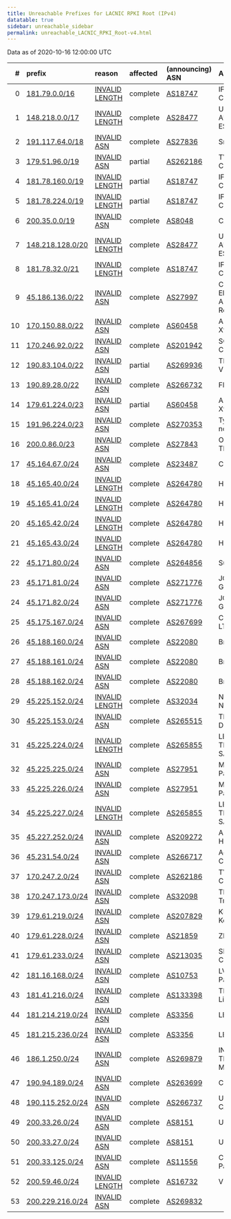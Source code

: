 ```yaml
---
title: Unreachable Prefixes for LACNIC RPKI Root (IPv4)
datatable: true
sidebar: unreachable_sidebar
permalink: unreachable_LACNIC_RPKI_Root-v4.html
---
```


Data as of 2020-10-16 12:00:00 UTC


<div class="datatable-begin"></div>

|   # | prefix                                                     | reason                                                                                                     | affected   | (announcing) ASN                         | AS Name                                                         |   unreachable /24s |
|----:|:-----------------------------------------------------------|:-----------------------------------------------------------------------------------------------------------|:-----------|:-----------------------------------------|:----------------------------------------------------------------|-------------------:|
|   0 | [181.79.0.0/16](https://stat.ripe.net/181.79.0.0/16)       | [INVALID LENGTH](https://rpki-validator.ripe.net/announcement-preview?asn=AS18747&prefix=181.79.0.0/16)    | complete   | [AS18747](unreachable_AS18747-v4.html)   | IFX18747 - IFX Corporation                                      |                256 |
|   1 | [148.218.0.0/17](https://stat.ripe.net/148.218.0.0/17)     | [INVALID LENGTH](https://rpki-validator.ripe.net/announcement-preview?asn=AS28477&prefix=148.218.0.0/17)   | complete   | [AS28477](unreachable_AS28477-v4.html)   | UNIVERSIDAD AUTONOMA DEL ESTADO DE MORELOS                      |                128 |
|   2 | [191.117.64.0/18](https://stat.ripe.net/191.117.64.0/18)   | [INVALID ASN](https://rpki-validator.ripe.net/announcement-preview?asn=AS27836&prefix=191.117.64.0/18)     | complete   | [AS27836](unreachable_AS27836-v4.html)   | Smartcom                                                        |                 64 |
|   3 | [179.51.96.0/19](https://stat.ripe.net/179.51.96.0/19)     | [INVALID ASN](https://rpki-validator.ripe.net/announcement-preview?asn=AS262186&prefix=179.51.96.0/19)     | partial    | [AS262186](unreachable_AS262186-v4.html) | TV AZTECA SUCURSAL COLOMBIA                                     |                 32 |
|   4 | [181.78.160.0/19](https://stat.ripe.net/181.78.160.0/19)   | [INVALID LENGTH](https://rpki-validator.ripe.net/announcement-preview?asn=AS18747&prefix=181.78.160.0/19)  | partial    | [AS18747](unreachable_AS18747-v4.html)   | IFX18747 - IFX Corporation                                      |                 32 |
|   5 | [181.78.224.0/19](https://stat.ripe.net/181.78.224.0/19)   | [INVALID LENGTH](https://rpki-validator.ripe.net/announcement-preview?asn=AS18747&prefix=181.78.224.0/19)  | partial    | [AS18747](unreachable_AS18747-v4.html)   | IFX18747 - IFX Corporation                                      |                 32 |
|   6 | [200.35.0.0/19](https://stat.ripe.net/200.35.0.0/19)       | [INVALID ASN](https://rpki-validator.ripe.net/announcement-preview?asn=AS8048&prefix=200.35.0.0/19)        | complete   | [AS8048](unreachable_AS8048-v4.html)     | CANTV Servicios                                                 |                 32 |
|   7 | [148.218.128.0/20](https://stat.ripe.net/148.218.128.0/20) | [INVALID LENGTH](https://rpki-validator.ripe.net/announcement-preview?asn=AS28477&prefix=148.218.128.0/20) | complete   | [AS28477](unreachable_AS28477-v4.html)   | UNIVERSIDAD AUTONOMA DEL ESTADO DE MORELOS                      |                 16 |
|   8 | [181.78.32.0/21](https://stat.ripe.net/181.78.32.0/21)     | [INVALID LENGTH](https://rpki-validator.ripe.net/announcement-preview?asn=AS18747&prefix=181.78.32.0/21)   | complete   | [AS18747](unreachable_AS18747-v4.html)   | IFX18747 - IFX Corporation                                      |                  8 |
|   9 | [45.186.136.0/22](https://stat.ripe.net/45.186.136.0/22)   | [INVALID ASN](https://rpki-validator.ripe.net/announcement-preview?asn=AS27997&prefix=45.186.136.0/22)     | complete   | [AS27997](unreachable_AS27997-v4.html)   | Coop. Ltda de Electricidad y Servicios Anexos de Huinca Renanco |                  4 |
|  10 | [170.150.88.0/22](https://stat.ripe.net/170.150.88.0/22)   | [INVALID ASN](https://rpki-validator.ripe.net/announcement-preview?asn=AS60458&prefix=170.150.88.0/22)     | complete   | [AS60458](unreachable_AS60458-v4.html)   | ASN-XTUDIONET - Xtudio Networks S.L.U                           |                  4 |
|  11 | [170.246.92.0/22](https://stat.ripe.net/170.246.92.0/22)   | [INVALID ASN](https://rpki-validator.ripe.net/announcement-preview?asn=AS201942&prefix=170.246.92.0/22)    | complete   | [AS201942](unreachable_AS201942-v4.html) | SOLTIA - Soltia Consulting SL                                   |                  4 |
|  12 | [190.83.104.0/22](https://stat.ripe.net/190.83.104.0/22)   | [INVALID ASN](https://rpki-validator.ripe.net/announcement-preview?asn=AS269936&prefix=190.83.104.0/22)    | partial    | [AS269936](unreachable_AS269936-v4.html) | TELEVISION MONTALVO VISION MONVISION S.A.                       |                  4 |
|  13 | [190.89.28.0/22](https://stat.ripe.net/190.89.28.0/22)     | [INVALID ASN](https://rpki-validator.ripe.net/announcement-preview?asn=AS266732&prefix=190.89.28.0/22)     | complete   | [AS266732](unreachable_AS266732-v4.html) | FIBERTEL PERU S.A.                                              |                  4 |
|  14 | [179.61.224.0/23](https://stat.ripe.net/179.61.224.0/23)   | [INVALID ASN](https://rpki-validator.ripe.net/announcement-preview?asn=AS60458&prefix=179.61.224.0/23)     | partial    | [AS60458](unreachable_AS60458-v4.html)   | ASN-XTUDIONET - Xtudio Networks S.L.U                           |                  2 |
|  15 | [191.96.224.0/23](https://stat.ripe.net/191.96.224.0/23)   | [INVALID ASN](https://rpki-validator.ripe.net/announcement-preview?asn=AS270353&prefix=191.96.224.0/23)    | complete   | [AS270353](unreachable_AS270353-v4.html) | Tyna Host - Datacenter no Brasil                                |                  2 |
|  16 | [200.0.86.0/23](https://stat.ripe.net/200.0.86.0/23)       | [INVALID ASN](https://rpki-validator.ripe.net/announcement-preview?asn=AS27843&prefix=200.0.86.0/23)       | complete   | [AS27843](unreachable_AS27843-v4.html)   | OPTICAL TECHNOLOGIES S.A.C.                                     |                  2 |
|  17 | [45.164.67.0/24](https://stat.ripe.net/45.164.67.0/24)     | [INVALID ASN](https://rpki-validator.ripe.net/announcement-preview?asn=AS23487&prefix=45.164.67.0/24)      | complete   | [AS23487](unreachable_AS23487-v4.html)   | CONECEL                                                         |                  1 |
|  18 | [45.165.40.0/24](https://stat.ripe.net/45.165.40.0/24)     | [INVALID LENGTH](https://rpki-validator.ripe.net/announcement-preview?asn=AS264780&prefix=45.165.40.0/24)  | complete   | [AS264780](unreachable_AS264780-v4.html) | HomeNet LTDA                                                    |                  1 |
|  19 | [45.165.41.0/24](https://stat.ripe.net/45.165.41.0/24)     | [INVALID LENGTH](https://rpki-validator.ripe.net/announcement-preview?asn=AS264780&prefix=45.165.41.0/24)  | complete   | [AS264780](unreachable_AS264780-v4.html) | HomeNet LTDA                                                    |                  1 |
|  20 | [45.165.42.0/24](https://stat.ripe.net/45.165.42.0/24)     | [INVALID LENGTH](https://rpki-validator.ripe.net/announcement-preview?asn=AS264780&prefix=45.165.42.0/24)  | complete   | [AS264780](unreachable_AS264780-v4.html) | HomeNet LTDA                                                    |                  1 |
|  21 | [45.165.43.0/24](https://stat.ripe.net/45.165.43.0/24)     | [INVALID LENGTH](https://rpki-validator.ripe.net/announcement-preview?asn=AS264780&prefix=45.165.43.0/24)  | complete   | [AS264780](unreachable_AS264780-v4.html) | HomeNet LTDA                                                    |                  1 |
|  22 | [45.171.80.0/24](https://stat.ripe.net/45.171.80.0/24)     | [INVALID ASN](https://rpki-validator.ripe.net/announcement-preview?asn=AS264856&prefix=45.171.80.0/24)     | complete   | [AS264856](unreachable_AS264856-v4.html) | Support Internet                                                |                  1 |
|  23 | [45.171.81.0/24](https://stat.ripe.net/45.171.81.0/24)     | [INVALID ASN](https://rpki-validator.ripe.net/announcement-preview?asn=AS271776&prefix=45.171.81.0/24)     | complete   | [AS271776](unreachable_AS271776-v4.html) | JORGE ANSELMO GARNIER                                           |                  1 |
|  24 | [45.171.82.0/24](https://stat.ripe.net/45.171.82.0/24)     | [INVALID ASN](https://rpki-validator.ripe.net/announcement-preview?asn=AS271776&prefix=45.171.82.0/24)     | complete   | [AS271776](unreachable_AS271776-v4.html) | JORGE ANSELMO GARNIER                                           |                  1 |
|  25 | [45.175.167.0/24](https://stat.ripe.net/45.175.167.0/24)   | [INVALID ASN](https://rpki-validator.ripe.net/announcement-preview?asn=AS267699&prefix=45.175.167.0/24)    | complete   | [AS267699](unreachable_AS267699-v4.html) | CUBOTELECOM CIA. LTDA.                                          |                  1 |
|  26 | [45.188.160.0/24](https://stat.ripe.net/45.188.160.0/24)   | [INVALID ASN](https://rpki-validator.ripe.net/announcement-preview?asn=AS22080&prefix=45.188.160.0/24)     | complete   | [AS22080](unreachable_AS22080-v4.html)   | Broadbandtech S. A.                                             |                  1 |
|  27 | [45.188.161.0/24](https://stat.ripe.net/45.188.161.0/24)   | [INVALID ASN](https://rpki-validator.ripe.net/announcement-preview?asn=AS22080&prefix=45.188.161.0/24)     | complete   | [AS22080](unreachable_AS22080-v4.html)   | Broadbandtech S. A.                                             |                  1 |
|  28 | [45.188.162.0/24](https://stat.ripe.net/45.188.162.0/24)   | [INVALID ASN](https://rpki-validator.ripe.net/announcement-preview?asn=AS22080&prefix=45.188.162.0/24)     | complete   | [AS22080](unreachable_AS22080-v4.html)   | Broadbandtech S. A.                                             |                  1 |
|  29 | [45.225.152.0/24](https://stat.ripe.net/45.225.152.0/24)   | [INVALID LENGTH](https://rpki-validator.ripe.net/announcement-preview?asn=AS32034&prefix=45.225.152.0/24)  | complete   | [AS32034](unreachable_AS32034-v4.html)   | NEWCOM-INTL - NewCom International                              |                  1 |
|  30 | [45.225.153.0/24](https://stat.ripe.net/45.225.153.0/24)   | [INVALID ASN](https://rpki-validator.ripe.net/announcement-preview?asn=AS265515&prefix=45.225.153.0/24)    | complete   | [AS265515](unreachable_AS265515-v4.html) | TELEVERA RED S. A. P. I. DE C.V.                                |                  1 |
|  31 | [45.225.224.0/24](https://stat.ripe.net/45.225.224.0/24)   | [INVALID LENGTH](https://rpki-validator.ripe.net/announcement-preview?asn=AS265855&prefix=45.225.224.0/24) | complete   | [AS265855](unreachable_AS265855-v4.html) | LEGON TELECOMUNICACIONES SAS                                    |                  1 |
|  32 | [45.225.225.0/24](https://stat.ripe.net/45.225.225.0/24)   | [INVALID ASN](https://rpki-validator.ripe.net/announcement-preview?asn=AS27951&prefix=45.225.225.0/24)     | complete   | [AS27951](unreachable_AS27951-v4.html)   | Media Commerce Partners S.A                                     |                  1 |
|  33 | [45.225.226.0/24](https://stat.ripe.net/45.225.226.0/24)   | [INVALID ASN](https://rpki-validator.ripe.net/announcement-preview?asn=AS27951&prefix=45.225.226.0/24)     | complete   | [AS27951](unreachable_AS27951-v4.html)   | Media Commerce Partners S.A                                     |                  1 |
|  34 | [45.225.227.0/24](https://stat.ripe.net/45.225.227.0/24)   | [INVALID LENGTH](https://rpki-validator.ripe.net/announcement-preview?asn=AS265855&prefix=45.225.227.0/24) | complete   | [AS265855](unreachable_AS265855-v4.html) | LEGON TELECOMUNICACIONES SAS                                    |                  1 |
|  35 | [45.227.252.0/24](https://stat.ripe.net/45.227.252.0/24)   | [INVALID ASN](https://rpki-validator.ripe.net/announcement-preview?asn=AS209272&prefix=45.227.252.0/24)    | complete   | [AS209272](unreachable_AS209272-v4.html) | AS43350 - Alviva Holding Limited                                |                  1 |
|  36 | [45.231.54.0/24](https://stat.ripe.net/45.231.54.0/24)     | [INVALID ASN](https://rpki-validator.ripe.net/announcement-preview?asn=AS266717&prefix=45.231.54.0/24)     | complete   | [AS266717](unreachable_AS266717-v4.html) | Academia Nacional de Ciencias                                   |                  1 |
|  37 | [170.247.2.0/24](https://stat.ripe.net/170.247.2.0/24)     | [INVALID ASN](https://rpki-validator.ripe.net/announcement-preview?asn=AS262186&prefix=170.247.2.0/24)     | complete   | [AS262186](unreachable_AS262186-v4.html) | TV AZTECA SUCURSAL COLOMBIA                                     |                  1 |
|  38 | [170.247.173.0/24](https://stat.ripe.net/170.247.173.0/24) | [INVALID ASN](https://rpki-validator.ripe.net/announcement-preview?asn=AS32098&prefix=170.247.173.0/24)    | complete   | [AS32098](unreachable_AS32098-v4.html)   | TRANSTELCO-INC - Transtelco Inc                                 |                  1 |
|  39 | [179.61.219.0/24](https://stat.ripe.net/179.61.219.0/24)   | [INVALID ASN](https://rpki-validator.ripe.net/announcement-preview?asn=AS207829&prefix=179.61.219.0/24)    | complete   | [AS207829](unreachable_AS207829-v4.html) | KHOSTING - Enes Koken                                           |                  1 |
|  40 | [179.61.228.0/24](https://stat.ripe.net/179.61.228.0/24)   | [INVALID ASN](https://rpki-validator.ripe.net/announcement-preview?asn=AS21859&prefix=179.61.228.0/24)     | complete   | [AS21859](unreachable_AS21859-v4.html)   | ZNET - Zenlayer Inc                                             |                  1 |
|  41 | [179.61.233.0/24](https://stat.ripe.net/179.61.233.0/24)   | [INVALID ASN](https://rpki-validator.ripe.net/announcement-preview?asn=AS213035&prefix=179.61.233.0/24)    | complete   | [AS213035](unreachable_AS213035-v4.html) | SERVERION-AS - Des Capital B.V.                                 |                  1 |
|  42 | [181.16.168.0/24](https://stat.ripe.net/181.16.168.0/24)   | [INVALID ASN](https://rpki-validator.ripe.net/announcement-preview?asn=AS10753&prefix=181.16.168.0/24)     | complete   | [AS10753](unreachable_AS10753-v4.html)   | LVLT-10753 - Level 3 Parent                                     |                  1 |
|  43 | [181.41.216.0/24](https://stat.ripe.net/181.41.216.0/24)   | [INVALID ASN](https://rpki-validator.ripe.net/announcement-preview?asn=AS133398&prefix=181.41.216.0/24)    | complete   | [AS133398](unreachable_AS133398-v4.html) | TELE-AS Tele Asia Limited                                       |                  1 |
|  44 | [181.214.219.0/24](https://stat.ripe.net/181.214.219.0/24) | [INVALID ASN](https://rpki-validator.ripe.net/announcement-preview?asn=AS3356&prefix=181.214.219.0/24)     | complete   | [AS3356](unreachable_AS3356-v4.html)     | LEVEL3 - Level 3 Parent                                         |                  1 |
|  45 | [181.215.236.0/24](https://stat.ripe.net/181.215.236.0/24) | [INVALID ASN](https://rpki-validator.ripe.net/announcement-preview?asn=AS3356&prefix=181.215.236.0/24)     | complete   | [AS3356](unreachable_AS3356-v4.html)     | LEVEL3 - Level 3 Parent                                         |                  1 |
|  46 | [186.1.250.0/24](https://stat.ripe.net/186.1.250.0/24)     | [INVALID ASN](https://rpki-validator.ripe.net/announcement-preview?asn=AS269879&prefix=186.1.250.0/24)     | complete   | [AS269879](unreachable_AS269879-v4.html) | INTEGRACION DE TECNOLOGIAS MOVILES ITM C.A.                     |                  1 |
|  47 | [190.94.189.0/24](https://stat.ripe.net/190.94.189.0/24)   | [INVALID ASN](https://rpki-validator.ripe.net/announcement-preview?asn=AS263699&prefix=190.94.189.0/24)    | complete   | [AS263699](unreachable_AS263699-v4.html) | Cablevideo Digital S.A                                          |                  1 |
|  48 | [190.115.252.0/24](https://stat.ripe.net/190.115.252.0/24) | [INVALID ASN](https://rpki-validator.ripe.net/announcement-preview?asn=AS266737&prefix=190.115.252.0/24)   | complete   | [AS266737](unreachable_AS266737-v4.html) | UNIVERSIDAD DEL CAUCA                                           |                  1 |
|  49 | [200.33.26.0/24](https://stat.ripe.net/200.33.26.0/24)     | [INVALID ASN](https://rpki-validator.ripe.net/announcement-preview?asn=AS8151&prefix=200.33.26.0/24)       | complete   | [AS8151](unreachable_AS8151-v4.html)     | Uninet S.A. de C.V.                                             |                  1 |
|  50 | [200.33.27.0/24](https://stat.ripe.net/200.33.27.0/24)     | [INVALID ASN](https://rpki-validator.ripe.net/announcement-preview?asn=AS8151&prefix=200.33.27.0/24)       | complete   | [AS8151](unreachable_AS8151-v4.html)     | Uninet S.A. de C.V.                                             |                  1 |
|  51 | [200.33.125.0/24](https://stat.ripe.net/200.33.125.0/24)   | [INVALID ASN](https://rpki-validator.ripe.net/announcement-preview?asn=AS11556&prefix=200.33.125.0/24)     | complete   | [AS11556](unreachable_AS11556-v4.html)   | Cable &amp; Wireless Panama                                     |                  1 |
|  52 | [200.59.46.0/24](https://stat.ripe.net/200.59.46.0/24)     | [INVALID LENGTH](https://rpki-validator.ripe.net/announcement-preview?asn=AS16732&prefix=200.59.46.0/24)   | complete   | [AS16732](unreachable_AS16732-v4.html)   | VELOCOM                                                         |                  1 |
|  53 | [200.229.216.0/24](https://stat.ripe.net/200.229.216.0/24) | [INVALID ASN](https://rpki-validator.ripe.net/announcement-preview?asn=AS269832&prefix=200.229.216.0/24)   | complete   | [AS269832](unreachable_AS269832-v4.html) |                                                                 |                  1 |

<div class="datatable-end"></div>